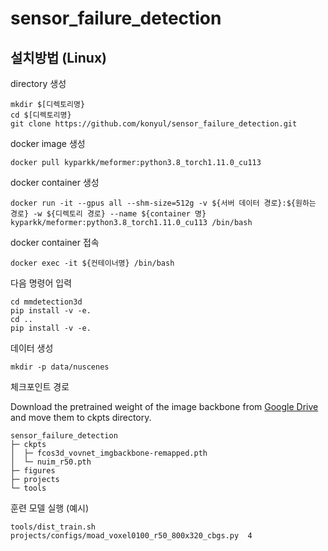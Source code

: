 # sensor_failure_detection

## 설치방법 (Linux)

directory 생성
```
mkdir $[디렉토리명}
cd $[디렉토리명}
git clone https://github.com/konyul/sensor_failure_detection.git
```
docker image 생성

```
docker pull kyparkk/meformer:python3.8_torch1.11.0_cu113
```

docker container 생성

```
docker run -it --gpus all --shm-size=512g -v ${서버 데이터 경로}:${원하는 경로} -w ${디렉토리 경로} --name ${container 명} kyparkk/meformer:python3.8_torch1.11.0_cu113 /bin/bash
```

docker container 접속

```
docker exec -it ${컨테이너명} /bin/bash
```

다음 명령어 입력

```
cd mmdetection3d
pip install -v -e.
cd ..
pip install -v -e.
```

데이터 생성

```
mkdir -p data/nuscenes
```

체크포인트 경로

Download the pretrained weight of the image backbone from [Google Drive](https://drive.google.com/drive/folders/1vNGjBxl__eF5ti-AAsNWFqJG4uBmYsPG?usp=drive_link) and move them to ckpts directory.
```shell
sensor_failure_detection
├─ ckpts
│  ├─ fcos3d_vovnet_imgbackbone-remapped.pth
│  └─ nuim_r50.pth
├─ figures
├─ projects
└─ tools
```


훈련 모델 실행 (예시)

```
tools/dist_train.sh projects/configs/moad_voxel0100_r50_800x320_cbgs.py  4

```
